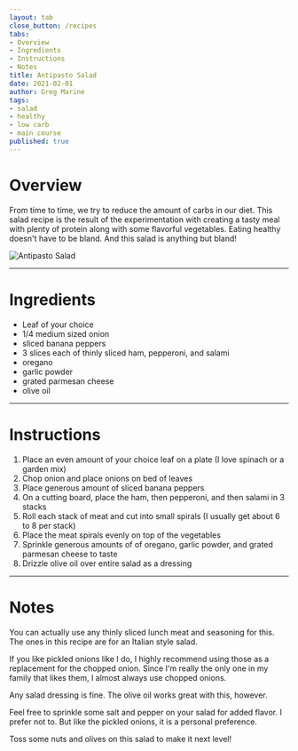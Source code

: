 ```yaml
---
layout: tab
close_button: /recipes
tabs:
- Overview
- Ingredients
- Instructions
- Notes
title: Antipasto Salad
date: 2021-02-01
author: Greg Marine
tags: 
- salad
- healthy
- low carb
- main course
published: true
---
```


# Overview

From time to time, we try to reduce the amount of carbs in our diet. This salad recipe is the result of the experimentation with creating a tasty meal with plenty of protein along with some flavorful vegetables. Eating healthy doesn't have to be bland. And this salad is anything but bland!

![Antipasto Salad](/assets/img/collections/recipes/antipasto-salad/antipasto-salad.jpg "Antipasto Salad")

<!--more-->

---

# Ingredients

- Leaf of your choice
- 1/4 medium sized onion
- sliced banana peppers
- 3 slices each of thinly sliced ham, pepperoni, and salami
- oregano
- garlic powder
- grated parmesan cheese
- olive oil

---

# Instructions

1. Place an even amount of your choice leaf on a plate (I love spinach or a garden mix)
2. Chop onion and place onions on bed of leaves
3. Place generous amount of sliced banana peppers
4. On a cutting board, place the ham, then pepperoni, and then salami in 3 stacks
5. Roll each stack of meat and cut into small spirals (I usually get about 6 to 8 per stack)
6. Place the meat spirals evenly on top of the vegetables
7. Sprinkle generous amounts of of oregano, garlic powder, and grated parmesan cheese to taste
8. Drizzle olive oil over entire salad as a dressing

---

# Notes

You can actually use any thinly sliced lunch meat and seasoning for this. The ones in this recipe are for an Italian style salad.

If you like pickled onions like I do, I highly recommend using those as a replacement for the chopped onion. Since I'm really the only one in my family that likes them, I almost always use chopped onions.

Any salad dressing is fine. The olive oil works great with this, however.

Feel free to sprinkle some salt and pepper on your salad for added flavor. I prefer not to. But like the pickled onions, it is a personal preference.

Toss some nuts and olives on this salad to make it next level!